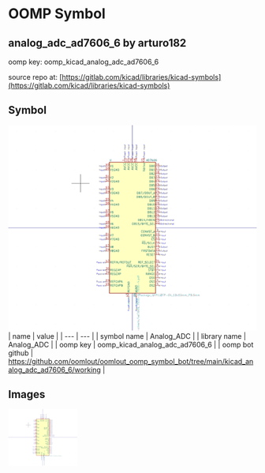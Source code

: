 # OOMP Symbol  
## analog_adc_ad7606_6  by arturo182  
  
oomp key: oomp_kicad_analog_adc_ad7606_6  
  
source repo at: [https://gitlab.com/kicad/libraries/kicad-symbols](https://gitlab.com/kicad/libraries/kicad-symbols)  
## Symbol  
  
[![working.png](working_600.png)](working.png)  
| name | value | 
| --- | --- | 
| symbol name | Analog_ADC | 
| library name | Analog_ADC | 
| oomp key | oomp_kicad_analog_adc_ad7606_6 | 
| oomp bot github | https://github.com/oomlout/oomlout_oomp_symbol_bot/tree/main/kicad_analog_adc_ad7606_6/working | 
## Images  
  
[![working.png](working_140.png)](working.png)  
